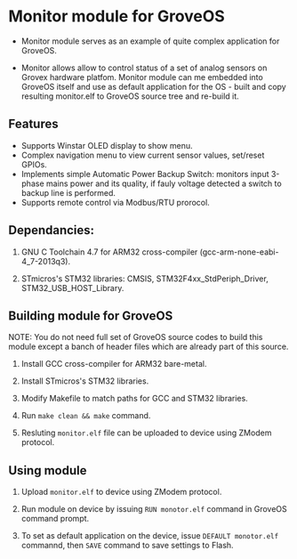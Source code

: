 # Monitor module for GroveOS

* Monitor module serves as an example of quite complex application for GroveOS.

* Monitor allows allow to control status of a set of analog sensors on Grovex hardware platfom. Monitor module can me embedded into GroveOS itself and use as default application for the OS - built and copy resulting monitor.elf to GroveOS source tree and re-build it.

## Features

* Supports Winstar OLED display to show menu.
* Complex navigation menu to view current sensor values, set/reset GPIOs.
* Implements simple Automatic Power Backup Switch: monitors input 3-phase mains power and its quality, if fauly voltage detected a switch to backup line is performed. 
* Supports remote control via Modbus/RTU prorocol.


## Dependancies:

1. GNU C Toolchain 4.7 for ARM32 cross-compiler (gcc-arm-none-eabi-4_7-2013q3).

2. STmicros's STM32 libraries: CMSIS, STM32F4xx_StdPeriph_Driver, STM32_USB_HOST_Library.


## Building module for GroveOS

NOTE: You do not need full set of GroveOS source codes to build this module except a banch of header files which are already part of this source.

1. Install GCC cross-compiler for ARM32 bare-metal.

2. Install STmicros's STM32 libraries.

3. Modify Makefile to match paths for GCC and STM32 libraries.

4. Run ```make clean && make``` command.

5. Resluting ```monitor.elf``` file can be uploaded to device using ZModem protocol.


## Using module

1. Upload ```monitor.elf``` to device using ZModem protocol.

2. Run module on device by issuing ```RUN monotor.elf``` command in GroveOS command prompt.

3. To set as default application on the device, issue ```DEFAULT monotor.elf``` commannd, then ```SAVE``` command to save settings to Flash.




